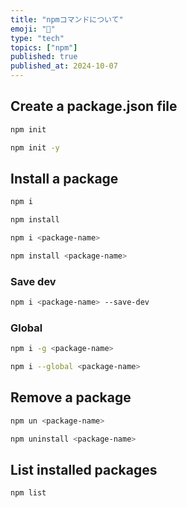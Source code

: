 ```yaml
---
title: "npmコマンドについて"
emoji: "🚀"
type: "tech"
topics: ["npm"]
published: true
published_at: 2024-10-07
---
```


## Create a package.json file

```bash
npm init
```

```bash
npm init -y
```

## Install a package

```bash
npm i
```

```bash
npm install
```

```bash
npm i <package-name>
```

```bash
npm install <package-name>
```

### Save dev

```bash
npm i <package-name> --save-dev
```

### Global

```bash
npm i -g <package-name>
```

```bash
npm i --global <package-name>
```

## Remove a package

```bash
npm un <package-name>
```

```bash
npm uninstall <package-name>
```

## List installed packages

```bash
npm list
```
